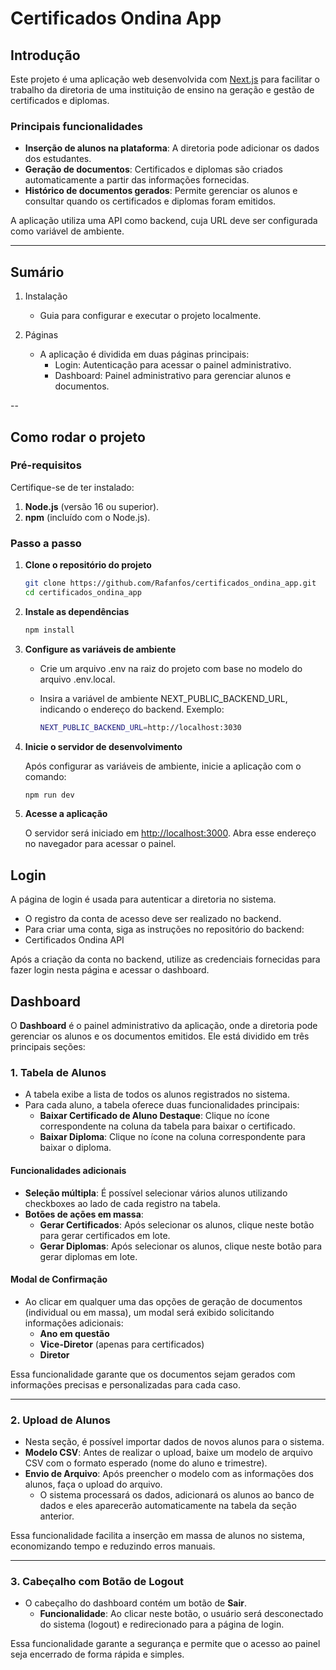 # Certificados Ondina App  

## Introdução  

Este projeto é uma aplicação web desenvolvida com [Next.js](https://nextjs.org/) para facilitar o trabalho da diretoria de uma instituição de ensino na geração e gestão de certificados e diplomas.  

### Principais funcionalidades  

- **Inserção de alunos na plataforma**: A diretoria pode adicionar os dados dos estudantes.  
- **Geração de documentos**: Certificados e diplomas são criados automaticamente a partir das informações fornecidas.  
- **Histórico de documentos gerados**: Permite gerenciar os alunos e consultar quando os certificados e diplomas foram emitidos.  

A aplicação utiliza uma API como backend, cuja URL deve ser configurada como variável de ambiente.  

---

## Sumário  

1. Instalação 
   - Guia para configurar e executar o projeto localmente.  

2. Páginas
   - A aplicação é dividida em duas páginas principais:  
     - Login: Autenticação para acessar o painel administrativo.  
     - Dashboard: Painel administrativo para gerenciar alunos e documentos.

--  

## Como rodar o projeto 

### Pré-requisitos  

Certifique-se de ter instalado:  

1. **Node.js** (versão 16 ou superior).  
2. **npm** (incluído com o Node.js).  

### Passo a passo  

1. **Clone o repositório do projeto**  

   ```bash
   git clone https://github.com/Rafanfos/certificados_ondina_app.git
   cd certificados_ondina_app

2. **Instale as dependências**

   ```bash
   npm install

3. **Configure as variáveis de ambiente**

   - Crie um arquivo .env na raiz do projeto com base no modelo do arquivo .env.local.
   - Insira a variável de ambiente NEXT_PUBLIC_BACKEND_URL, indicando o endereço do backend. Exemplo:

     ```bash
     NEXT_PUBLIC_BACKEND_URL=http://localhost:3030

4. **Inicie o servidor de desenvolvimento**

   Após configurar as variáveis de ambiente, inicie a aplicação com o comando:

   ```bash
   npm run dev

5. **Acesse a aplicação**

   O servidor será iniciado em <http://localhost:3000>. Abra esse endereço no navegador para acessar o painel.

## Login 

A página de login é usada para autenticar a diretoria no sistema.

- O registro da conta de acesso deve ser realizado no backend.
- Para criar uma conta, siga as instruções no repositório do backend:
- Certificados Ondina API

Após a criação da conta no backend, utilize as credenciais fornecidas para fazer login nesta página e acessar o dashboard.

## Dashboard 

O **Dashboard** é o painel administrativo da aplicação, onde a diretoria pode gerenciar os alunos e os documentos emitidos. Ele está dividido em três principais seções:  

### 1. Tabela de Alunos  

- A tabela exibe a lista de todos os alunos registrados no sistema.  
- Para cada aluno, a tabela oferece duas funcionalidades principais:  
  - **Baixar Certificado de Aluno Destaque**: Clique no ícone correspondente na coluna da tabela para baixar o certificado.  
  - **Baixar Diploma**: Clique no ícone na coluna correspondente para baixar o diploma.  

#### Funcionalidades adicionais  

- **Seleção múltipla**: É possível selecionar vários alunos utilizando checkboxes ao lado de cada registro na tabela.  
- **Botões de ações em massa**:  
  - **Gerar Certificados**: Após selecionar os alunos, clique neste botão para gerar certificados em lote.  
  - **Gerar Diplomas**: Após selecionar os alunos, clique neste botão para gerar diplomas em lote.  

#### Modal de Confirmação  

- Ao clicar em qualquer uma das opções de geração de documentos (individual ou em massa), um modal será exibido solicitando informações adicionais:  
  - **Ano em questão**  
  - **Vice-Diretor** (apenas para certificados)  
  - **Diretor**  

Essa funcionalidade garante que os documentos sejam gerados com informações precisas e personalizadas para cada caso.  

---

### 2. Upload de Alunos  

- Nesta seção, é possível importar dados de novos alunos para o sistema.  
- **Modelo CSV**: Antes de realizar o upload, baixe um modelo de arquivo CSV com o formato esperado (nome do aluno e trimestre).  
- **Envio de Arquivo**: Após preencher o modelo com as informações dos alunos, faça o upload do arquivo.  
  - O sistema processará os dados, adicionará os alunos ao banco de dados e eles aparecerão automaticamente na tabela da seção anterior.  

Essa funcionalidade facilita a inserção em massa de alunos no sistema, economizando tempo e reduzindo erros manuais.  

---

### 3. Cabeçalho com Botão de Logout  

- O cabeçalho do dashboard contém um botão de **Sair**.  
  - **Funcionalidade**: Ao clicar neste botão, o usuário será desconectado do sistema (logout) e redirecionado para a página de login.  

Essa funcionalidade garante a segurança e permite que o acesso ao painel seja encerrado de forma rápida e simples.  
